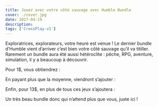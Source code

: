 ```yaml
---
title: Jouez avec votre côté sauvage avec Humble Bundle
cover: ./cover.jpg
date: 2017-04-19
description: 
tags: ['CrossPlay-v1']
---
```

Exploratrices, explorateurs, votre heure est venue ! Le dernier bundle d’Humble vient d’arriver c’est bien votre côté sauvage qu’il va titiller. Rarement un bundle aura été aussi hétéroclite : pêche, RPG, aventure, simulation, il y a beaucoup à découvrir.

Pour 1$, vous obtiendrez :

En payant plus que la moyenne, viendront s’ajouter :

Enfin, pour 13$, en plus de tous ces jeux s’ajoutera :

Un très beau bundle donc qui n’attend plus que vous, juste ici !

 

